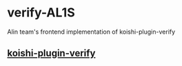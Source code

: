 # verify-AL1S
Alin team's frontend implementation of koishi-plugin-verify

## [koishi-plugin-verify](https://github.com/ilharp/koishi-plugin-verify)
